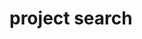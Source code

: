 
# project search

<link href="/pagefind/pagefind-ui.css" rel="stylesheet">
<script src="/pagefind/pagefind-ui.js" type="text/javascript"></script>
<div id="search"></div>
<script>
    window.addEventListener('DOMContentLoaded', (event) => {
        new PagefindUI({ element: "#search" });
    });
</script>



